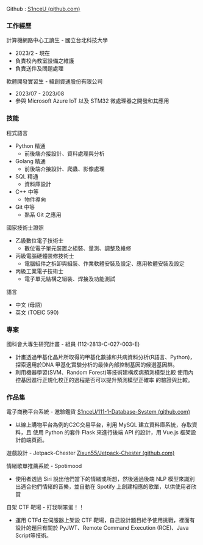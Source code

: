 Github : [S1nceU (github.com)](https://github.com/S1nceU)

### 工作經歷
計算機網路中心工讀生 - 國立台北科技大學
+ 2023/2 - 現在
+ 負責校內教室設備之維護
+ 負責送件及問題處理

軟體開發實習生 - 緯創資通股份有限公司
+ 2023/07 - 2023/08
+ 參與 Microsoft Azure IoT 以及 STM32 微處理器之開發和其應用

### 技能
程式語言
+ Python 精通
	+ 前後端介接設計、資料處理與分析
+ Golang 精通
	+ 前後端介接設計、爬蟲、影像處理
+ SQL 精通
	+ 資料庫設計
+ C++ 中等
	+ 物件導向
+ Git 中等
	+ 熟系 Git 之應用

國家技術士證照
+ 乙級數位電子技術士
	+ 數位電子單元裝置之組裝、量測、調整及維修
+ 丙級電腦硬體裝修技術士
	+ 電腦組件之拆卸與組裝、作業軟體安裝及設定、應用軟體安裝及設定
+ 丙級工業電子技術士
	+ 電子單元結構之組裝、焊接及功能測試

語言
+ 中文 (母語)
+ 英文 (TOEIC 590)
### 專案
國科會大專生研究計畫 - 組員
(112-2813-C-027-003-E)
+ 計畫透過甲基化晶片所取得的甲基化數據和共病資料分析(R語言、Python)，探索適用於DNA 甲基化實驗分析的最佳內部控制基因的候選基因群。
+ 利用機器學習(SVM、Random Forest)等技術建構疾病預測模型比較 使用內控基因進行正規化校正的過程是否可以提升預測模型正確率 的驗證與比較。

### 作品集
電子商務平台系統 - 邀驗鑑貨 [S1nceU/111-1-Database-System (github.com)](https://github.com/S1nceU/111-1-Database-System)
+ 以線上購物平台為例的C2C交易平台，利用 MySQL 建立資料庫系統，存取資料，且 使用 Python 的套件 Flask 來進行後端 API 的設計，用 Vue.js 框架設計前端頁面。

遊戲設計 - Jetpack-Chester [Zixun55/Jetpack-Chester (github.com)](https://github.com/Zixun55/Jetpack-Chester)


情緒歌單推薦系統 - Spotimood 
+ 使用者透過 Siri 說出他們當下的情緒或所想，然後通過後端 NLP 模型來識別出適合他們情緒的音樂，並自動在 Spotify 上創建相應的歌單，以供使用者欣賞

自架 CTF 靶場 - 打我啊笨蛋！！
+ 運用 CTFd 在伺服器上架設 CTF 靶場，自己設計題目給予使用挑戰，裡面有設計的題目有關於 PyJWT、Remote Command Execution (RCE)、Java Script等技術。